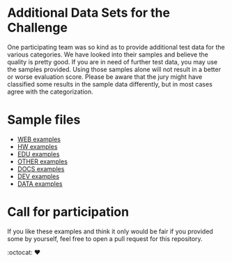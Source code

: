 # Additional Data Sets for the Challenge

One participating team was so kind as to provide additional test data for the various categories.
We have looked into their samples and believe the quality is pretty good.
If you are in need of further test data, you may use the samples provided.
Using those samples alone will not result in a better or worse evaluation score.
Please be aware that the jury might have classified some results in the sample data differently, but in most cases agree with the categorization.

# Sample files

- [WEB examples](WEB.txt)
- [HW examples](HW.txt)
- [EDU examples](EDU.txt)
- [OTHER examples](OTHER.txt)
- [DOCS examples](DOCS.txt)
- [DEV examples](DEV.txt)
- [DATA examples](DATA.txt)

# Call for participation

If you like these examples and think it only would be fair if you provided some by yourself, feel free to open a pull request for this repository.

:octocat: :heart:
